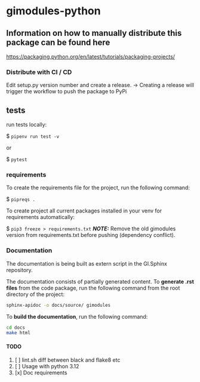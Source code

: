 # gimodules-python

## Information on how to manually distribute this package can be found here

https://packaging.python.org/en/latest/tutorials/packaging-projects/

### Distribute with CI / CD
Edit setup.py version number and create a release.
-> Creating a release will trigger the workflow to push the package to PyPi

## tests

run tests locally:

$ `pipenv run test -v` 

or 

$ `pytest`

### requirements

To create the requirements file for the project, run the following command:

$ `pipreqs .`

To create project all current packages installed in your venv for requirements automatically:

$ `pip3 freeze > requirements.txt`
**_NOTE:_** Remove the old gimodules version from requirements.txt before pushing (dependency conflict).


### Documentation

The documentation is being built as extern script in the GI.Sphinx repository.

The documentation consists of partially generated content. 
To **generate .rst files** from the code package, run the following command from the root directory of the project:

```bash
sphinx-apidoc -o docs/source/ gimodules
```

To **build the documentation**, run the following command:

```bash
cd docs
make html
```


#### TODO
1. [ ] lint.sh diff between black and flake8 etc
2. [ ] Usage with python 3.12
3. [x] Doc requirements 

